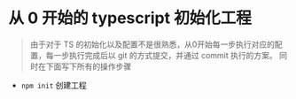 # 从 0 开始的 typescript 初始化工程

> 由于对于 TS 的初始化以及配置不是很熟悉，从0开始每一步执行对应的配置，每一步执行完成后以 git 的方式提交，并通过 commit 执行的方案。
> 同时在下面写下所有的操作步骤

- `npm init` 创建工程